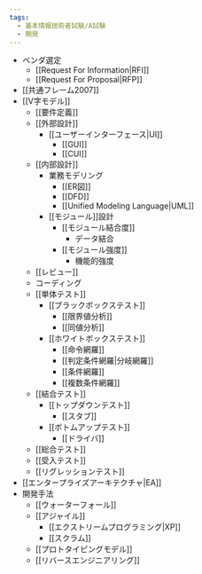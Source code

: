 ```yaml
---
tags:
  - 基本情報技術者試験/A試験
  - 開発
---
```

 - ベンダ選定
	- [[Request For Information|RFI]]
	- [[Request For Proposal|RFP]]
- [[共通フレーム2007]]
- [[V字モデル]]
	- [[要件定義]]
	- [[外部設計]]
		- [[ユーザーインターフェース|UI]]
			- [[GUI]]
			- [[CUI]]
	- [[内部設計]]
		- 業務モデリング
			- [[ER図]]
			- [[DFD]]
			- [[Unified Modeling Language|UML]]
		- [[モジュール]]設計
			- [[モジュール結合度]]
				- データ結合
			- [[モジュール強度]]
				- 機能的強度
	- [[レビュー]]
	- コーディング
	- [[単体テスト]]
		- [[ブラックボックステスト]]
			- [[限界値分析]]
			- [[同値分析]]
		- [[ホワイトボックステスト]]
			- [[命令網羅]]
			- [[判定条件網羅|分岐網羅]]
			- [[条件網羅]]
			- [[複数条件網羅]]
	- [[結合テスト]]
		- [[トップダウンテスト]]
			- [[スタブ]]
		- [[ボトムアップテスト]]
			- [[ドライバ]]
	- [[総合テスト]]
	- [[受入テスト]]
	- [[リグレッションテスト]]
- [[エンタープライズアーキテクチャ|EA]]
- 開発手法
	- [[ウォーターフォール]]
	- [[アジャイル]]
		- [[エクストリームプログラミング|XP]]
		- [[スクラム]]
	- [[プロトタイピングモデル]]
	- [[リバースエンジニアリング]]
